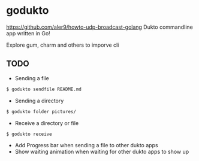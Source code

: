 # godukto
https://github.com/aler9/howto-udp-broadcast-golang
Dukto commandline app written in Go!

Explore gum, charm and others to imporve cli

## TODO
- Sending a file  

```sh
$ godukto sendfile README.md
```

- Sending a directory

```sh
$ godukto folder pictures/
```

- Receive a directory or file

```sh
$ godukto receive 
```

- Add Progress bar when sending a file to other dukto apps
- Show waiting animation when waiting for other dukto apps to show up
